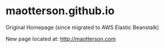 # maotterson.github.io
Original Homepage (since migrated to AWS Elastic Beanstalk)

New page located at: http://maotterson.com
